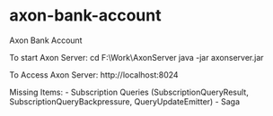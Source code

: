 # axon-bank-account
Axon Bank Account

To start Axon Server: 
	cd F:\Work\AxonServer
	java -jar axonserver.jar

To Access Axon Server: http://localhost:8024

Missing Items:
	- Subscription Queries (SubscriptionQueryResult, SubscriptionQueryBackpressure, QueryUpdateEmitter)
	- Saga

